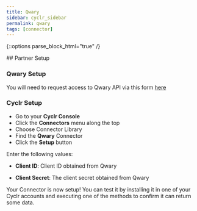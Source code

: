 ```yaml
---
title: Qwary
sidebar: cyclr_sidebar
permalink: qwary
tags: [connector]
---
```

{::options parse_block_html="true" /}
<section class="card">
## Partner Setup

### Qwary Setup

You will need to request access to Qwary API via this form [here](https://survey.qwary.com/form/S_wSzSPnasH9Wc_FT15X0J1BuEcPl5gI53F_DMZgaao=)

### Cyclr Setup

*   Go to your **Cyclr Console**
*   Click the **Connectors** menu along the top
*   Choose Connector Library
*   Find the **Qwary** Connector
*   Click the **Setup** button

Enter the following values:

 * **Client ID**: Client ID obtained from Qwary

 * **Client Secret**: The client secret obtained from Qwary

Your Connector is now setup! You can test it by installing it in one of your Cyclr accounts and executing one of the methods to confirm it can return some data.

</section>
